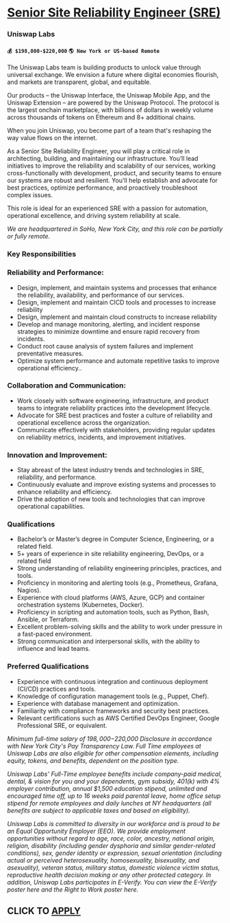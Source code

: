 # [Senior Site Reliability Engineer (SRE)](https://www.remotewlb.com/apply/senior-site-reliability-engineer-sre-135545)  
### Uniswap Labs  
#### `💰 $198,000-$220,000` `🌎 New York or US-based Remote `  

The Uniswap Labs team is building products to unlock value through universal exchange. We envision a future where digital economies flourish, and markets are transparent, global, and equitable.

Our products – the Uniswap Interface, the Uniswap Mobile App, and the Uniswap Extension – are powered by the Uniswap Protocol. The protocol is the largest onchain marketplace, with billions of dollars in weekly volume across thousands of tokens on Ethereum and 8+ additional chains.

When you join Uniswap, you become part of a team that's reshaping the way value flows on the internet.

As a Senior Site Reliability Engineer, you will play a critical role in architecting, building, and maintaining our infrastructure. You’ll lead initiatives to improve the reliability and scalability of our services, working cross-functionally with development, product, and security teams to ensure our systems are robust and resilient. You'll help establish and advocate for best practices, optimize performance, and proactively troubleshoot complex issues.

This role is ideal for an experienced SRE with a passion for automation, operational excellence, and driving system reliability at scale.

_We are headquartered in SoHo, New York City, and this role can be partially or fully remote._

### **Key Responsibilities**

### **Reliability and Performance:**

  * Design, implement, and maintain systems and processes that enhance the reliability, availability, and performance of our services.
  * Design, implement and maintain CICD tools and processes to increase reliability
  * Design, implement and maintain cloud constructs to increase reliability
  * Develop and manage monitoring, alerting, and incident response strategies to minimize downtime and ensure rapid recovery from incidents.
  * Conduct root cause analysis of system failures and implement preventative measures.
  * Optimize system performance and automate repetitive tasks to improve operational efficiency..

### **Collaboration and Communication:**

  * Work closely with software engineering, infrastructure, and product teams to integrate reliability practices into the development lifecycle.
  * Advocate for SRE best practices and foster a culture of reliability and operational excellence across the organization.
  * Communicate effectively with stakeholders, providing regular updates on reliability metrics, incidents, and improvement initiatives.

### **Innovation and Improvement:**

  * Stay abreast of the latest industry trends and technologies in SRE, reliability, and performance.
  * Continuously evaluate and improve existing systems and processes to enhance reliability and efficiency.
  * Drive the adoption of new tools and technologies that can improve operational capabilities.

### **Qualifications**

  * Bachelor’s or Master’s degree in Computer Science, Engineering, or a related field.
  * 5+ years of experience in site reliability engineering, DevOps, or a related field
  * Strong understanding of reliability engineering principles, practices, and tools.
  * Proficiency in monitoring and alerting tools (e.g., Prometheus, Grafana, Nagios).
  * Experience with cloud platforms (AWS, Azure, GCP) and container orchestration systems (Kubernetes, Docker).
  * Proficiency in scripting and automation tools, such as Python, Bash, Ansible, or Terraform.
  * Excellent problem-solving skills and the ability to work under pressure in a fast-paced environment.
  * Strong communication and interpersonal skills, with the ability to influence and lead teams.

### **Preferred Qualifications**

  * Experience with continuous integration and continuous deployment (CI/CD) practices and tools.
  * Knowledge of configuration management tools (e.g., Puppet, Chef).
  * Experience with database management and optimization.
  * Familiarity with compliance frameworks and security best practices.
  * Relevant certifications such as AWS Certified DevOps Engineer, Google Professional SRE, or equivalent.

_Minimum full-time salary of $198,000-$220,000 Disclosure in accordance with New York City's Pay Transparency Law._ _Full Time employees at Uniswap Labs are also eligible for other compensation elements, including equity, tokens, and benefits, dependent on the position type._

_Uniswap Labs' Full-Time employee benefits include company-paid medical, dental, & vision for you and your dependents, gym subsidy, 401(k) with 4% employer contribution, annual $1,500 education stipend, unlimited and encouraged time off, up to 16 weeks paid parental leave, home office setup stipend for remote employees and daily lunches at NY headquarters (all benefits are subject to applicable taxes and based on eligibility)._

_Uniswap Labs is committed to diversity in our workforce and is proud to be an Equal Opportunity Employer (EEO). We provide employment opportunities without regard to age, race, color, ancestry, national origin, religion, disability (including gender dysphoria and similar gender-related conditions), sex, gender identity or expression, sexual orientation (including actual or perceived heterosexuality, homosexuality, bisexuality, and asexuality), veteran status, military status, domestic violence victim status, reproductive health decision making or any other protected category. In addition, Uniswap Labs participates in E-Verify. You can view the E-Verify poster here and the Right to Work poster here._

  
## CLICK TO [APPLY](https://www.remotewlb.com/apply/senior-site-reliability-engineer-sre-135545)

